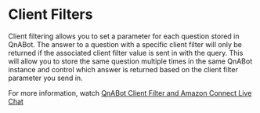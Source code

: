 # Client Filters

Client filtering allows you to set a parameter for each question stored in QnABot. The answer to a question with a specific client filter will only be returned if the associated client filter value is sent in with the query. This will allow you to store the same question multiple times in the same QnABot instance and control which answer is returned based on the client filter parameter you send in.

For more information, watch [QnABot Client Filter and Amazon Connect Live Chat](https://www.youtube.com/watch?app=desktop&v=M_V-3NkMhfE&ab_channel=AmazonWebServices)
